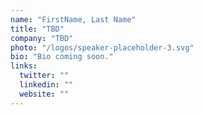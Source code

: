 ```yaml
---
name: "FirstName, Last Name"
title: "TBD"
company: "TBD"
photo: "/logos/speaker-placeholder-3.svg"
bio: "Bio coming soon."
links:
  twitter: ""
  linkedin: ""
  website: ""
---
```

